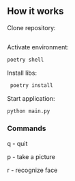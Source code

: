 ## How it works

Clone repository: </br>
```bash

```

Activate environment: <br>

```bash
poetry shell
 ```

Install libs: <br>

```bash
 poetry install
 ```

Start application: <br>

```bash
python main.py
```

### Commands

q - quit

p - take a picture

r - recognize face